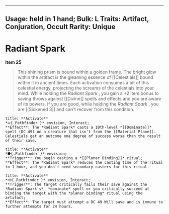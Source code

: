 
---
Usage: held in 1 hand;
Bulk: L
Traits: Artifact, Conjuration, Occult
Rarity: Unique
---

# Radiant Spark

**Item 25**

> This shining prism is bound within a golden frame. The bright glow within the artifact is the gleaming essence of [[Celestials]] bound within it in ancient times. Each activation consumes a bit of this celestial energy, projecting the screams of the celestials into your mind. While holding the *Radiant Spark* , you gain a +2 item bonus to saving throws against [[Divine]] spells and effects and you are aware of its powers. If you are good, while holding the *Radiant Spark* , you are [[Sickened 3]] and can't recover from this condition.

```ad-embed-ability
title: **Activate**
*⬺{.Pathfinder }* envision, Interact; 
**Effect**: The *Radiant Spark* casts a 10th-level *[[Dominate]]* spell (DC 49) on a creature that isn't from the [[Material Plane]]. Celestials get an outcome one degree of success worse than the result of their save.

```

```ad-embed-ability
title: **Activate**
*⭓{.Pathfinder }* envision; 
**Trigger**: You begin casting a *[[Planar Binding]]* ritual;
**Effect**: The *Radiant Spark* reduces the casting time of the ritual to 1 hour, and you don't need secondary casters for this ritual.

```

```ad-embed-ability
title: **Activate**
*⬲{.Pathfinder }* envision, Interact; 
**Trigger**: The target critically fails their save against the *Radiant Spark's*  *dominate* spell or you critically succeed at binding the target with the *planar binding* ritual using the artifact;
**Effect**: The target must attempt a DC 49 Will save and is immune to further attempts for 24 hours.

```
